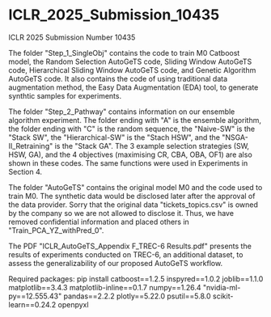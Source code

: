 # ICLR_2025_Submission_10435
ICLR 2025 Submission Number 10435

The folder "Step_1_SingleObj" contains the code to train M0 Catboost model, the Random Selection AutoGeTS code, Sliding Window AutoGeTS code, Hierarchical Sliding Window AutoGeTS code, and Genetic Algorithm AutoGeTS code. It also contains the code of using traditional data augmentation method, the Easy Data Augmentation (EDA) tool, to generate synthtic samples for experiments.

The folder "Step_2_Pathway" contains information on our ensemble algorithm experiment. The folder ending with "A" is the ensemble algorithm, the folder ending with "C" is the random sequence, the "Naive-SW" is the "Stack SW", the "Hierarchical-SW" is the "Stach HSW", and the "NSGA-II_Retraining" is the "Stack GA".
The 3 example selection strategies (SW, HSW, GA), and the 4 objectives (maximising CR, CBA, OBA, OF1) are also shown in these codes. The same functions were used in Experiments in Section 4.

The folder "AutoGeTS" contains the original model M0 and the code used to train M0. The synthetic data would be disclosed later after the approval of the data provider. Sorry that the original data "tickets_topics.csv" is owned by the company so we are not allowed to disclose it. Thus, we have removed confidential information and placed others in "Train_PCA_YZ_withPred_0".

The PDF "ICLR_AutoGeTS_Appendix F_TREC-6 Results.pdf" presents the results of experiments conducted on TREC-6, an additional dataset, to assess the generalizability of our proposed AutoGeTS workflow.

Required packages: 
pip install catboost==1.2.5 inspyred==1.0.2 joblib==1.1.0 matplotlib==3.4.3 matplotlib-inline==0.1.7 numpy==1.26.4 "nvidia-ml-py==12.555.43" pandas==2.2.2 plotly==5.22.0 psutil==5.8.0 scikit-learn==0.24.2 openpyxl
